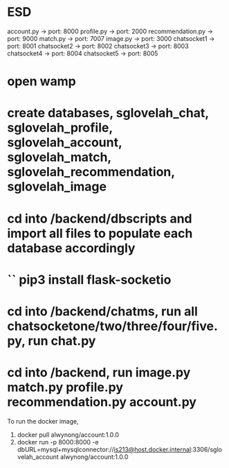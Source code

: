 # ESD

account.py -> port: 8000
profile.py -> port: 2000
recommendation.py -> port: 9000
match.py -> port: 7007
image.py -> port: 3000
chatsocket1 -> port: 8001
chatsocket2 -> port: 8002
chatsocket3 -> port: 8003
chatsocket4 -> port: 8004
chatsocket5 -> port: 8005

# open wamp
# create databases, sglovelah_chat, sglovelah_profile, sglovelah_account, sglovelah_match, sglovelah_recommendation, sglovelah_image
# cd into /backend/dbscripts and import all files to populate each database accordingly
# `` pip3 install flask-socketio
# cd into /backend/chatms, run all chatsocketone/two/three/four/five.py, run chat.py
# cd into /backend, run image.py match.py profile.py recommendation.py account.py

To run the docker image, 
1. docker pull alwynong/account:1.0.0
2. docker run -p 8000:8000 -e dbURL=mysql+mysqlconnector://is213@host.docker.internal:3306/sglovelah_account alwynong/account:1.0.0